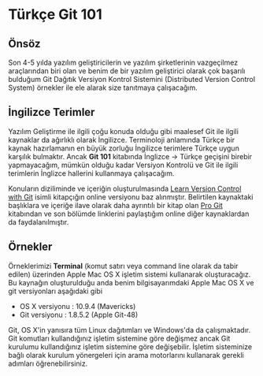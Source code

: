 # Türkçe Git 101

## Önsöz

Son 4-5 yılda yazılım geliştiricilerin ve yazılım şirketlerinin vazgeçilmez araçlarından biri olan ve benim de bir yazılım geliştirici olarak çok başarılı bulduğum Git Dağıtık Versiyon Kontrol Sistemini (Distributed Version Control System) örnekler ile ele alarak size tanıtmaya çalışacağım.

## İngilizce Terimler

Yazılım Geliştirme ile ilgili çoğu konuda olduğu gibi maalesef Git ile ilgili kaynaklar da ağırlıklı olarak İngilizce. Terminoloji anlamında Türkçe bir kaynak hazırlamanın en büyük zorluğu İngilizce terimlere Türkçe uygun karşılık bulmaktır. Ancak **Git 101** kitabında İnglizce -> Türkçe geçişini birebir yapmayacağım, mümkün olduğu kadar Versiyon Kontrolü ve Git ile ilgili terimlerin İnglizce hallerini kullanmaya çalışacağım.

Konuların diziliminde ve içeriğin oluşturulmasında [Learn Version Control with Git](http://www.git-tower.com/learn/ebook/command-line/introduction  "Learn Version Control with Git") isimli kitapçığın online versiyonu baz alınmıştır. Belirtilen kaynaktaki başlıklara ve içeriğe ilave olarak daha ayrıntılı bir kitap olan [Pro Git](http://git-scm.com/book "Pro Git") kitabından ve son bölümde linklerini paylaştığım online diğer kaynaklardan da faydalanılmıştır.


## Örnekler

Örneklerimizi **Terminal** (komut satırı veya command line olarak da tabir edilen) üzerinden Apple Mac OS X işletim sistemi kullanarak oluşturacağız. Bu kaynağın oluşturulduğu anda benim bilgisayarımdaki Apple Mac OS X ve git versiyonları aşağıdaki gibi

* OS X versiyonu : 10.9.4 (Mavericks)
* Git versiyonu : 1.8.5.2 (Apple Git-48)

Git, OS X'in yanısıra tüm Linux dağıtımları ve Windows'da da çalışmaktadır. Git komutları kullandığınız işletim sistemine göre değişmez ancak Git kurulumu kullandığınız işletim sistemine göre değişebilir. İşletim sisteminize bağlı olarak kurulum yönergeleri için arama motorlarını kullanarak gerekli adımları öğrenebilirsiniz.

